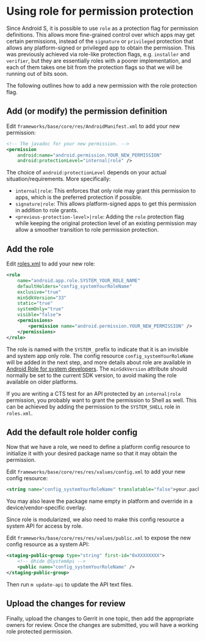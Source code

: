 <!--
  Copyright (C) 2021 The Android Open Source Project

  Licensed under the Apache License, Version 2.0 (the "License");
  you may not use this file except in compliance with the License.
  You may obtain a copy of the License at

       http://www.apache.org/licenses/LICENSE-2.0

  Unless required by applicable law or agreed to in writing, software
  distributed under the License is distributed on an "AS IS" BASIS,
  WITHOUT WARRANTIES OR CONDITIONS OF ANY KIND, either express or implied.
  See the License for the specific language governing permissions and
  limitations under the License
  -->

# Using role for permission protection

Since Android S, it is possible to use `role` as a protection flag for permission definitions. This
allows more fine-grained control over which apps may get certain permissions, instead of the
`signature` or `privileged` protection that allows any platform-signed or privileged app to obtain
the permission. This was previously achieved via role-like protection flags, e.g. `installer` and
`verifier`, but they are essentially roles with a poorer implementation, and each of them takes one
bit from the protection flags so that we will be running out of bits soon.

The following outlines how to add a new permission with the role protection flag.

## Add (or modify) the permission definition

Edit `frameworks/base/core/res/AndroidManifest.xml` to add your new permission:

```xml
<!-- The javadoc for your new permission. -->
<permission
    android:name="android.permission.YOUR_NEW_PERMISSION"
    android:protectionLevel="internal|role" />
```

The choice of `android:protectionLevel` depends on your actual situation/requirements. More
specifically:

- `internal|role`: This enforces that only role may grant this permission to apps, which is the
preferred protection if possible.
- `signature|role`: This allows platform-signed apps to get this permission in addition to role
grants.
- `<previous-protection-level>|role`: Adding the `role` protection flag while keeping the original
protection level of an existing permission may allow a smoother transition to role permission
protection.

## Add the role

Edit [roles.xml](../../../../../res/xml/roles.xml) to add your new role:

```xml
<role
    name="android.app.role.SYSTEM_YOUR_ROLE_NAME"
    defaultHolders="config_systemYourRoleName"
    exclusive="true"
    minSdkVersion="33"
    static="true"
    systemOnly="true"
    visible="false">
    <permissions>
        <permission name="android.permission.YOUR_NEW_PERMISSION" />
    </permissions>
</role>
```

The role is named with the `SYSTEM_` prefix to indicate that it is an invisible and system app only
role. The config resource `config_systemYourRoleName` will be added in the next step, and more
details about role are available in [Android Role for system developers](Role.md). The
`minSdkVersion` attribute should normally be set to the current SDK version, to avoid making the
role available on older platforms.

If you are writing a CTS test for an API protected by an `internal|role` permission, you probably
want to grant the permission to Shell as well. This can be achieved by adding the permission to the
`SYSTEM_SHELL` role in `roles.xml`.

## Add the default role holder config

Now that we have a role, we need to define a platform config resource to initialize it with your
desired package name so that it may obtain the permission.

Edit `frameworks/base/core/res/res/values/config.xml` to add your new config resource:

```xml
<string name="config_systemYourRoleName" translatable="false">your.package.name</string>
```

You may also leave the package name empty in platform and override in a device/vendor-specific
overlay.

Since role is modularized, we also need to make this config resource a system API for access by
role.

Edit `frameworks/base/core/res/res/values/public.xml` to expose the new config resource as a system
API:

```xml
<staging-public-group type="string" first-id="0xXXXXXXXX">
    <!-- @hide @SystemApi -->
    <public name="config_systemYourRoleName" />
</staging-public-group>
```

Then run `m update-api` to update the API text files.

## Upload the changes for review

Finally, upload the changes to Gerrit in one topic, then add the appropriate owners for review. Once
the changes are submitted, you will have a working role protected permission.
